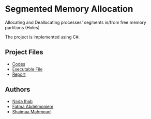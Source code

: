 <h1> Segmented Memory Allocation</h1>


Allocating and Deallocating processes' segments in/from free memory partitions (Holes)

The project is implemented using C#.

<h2>Project Files</h2>
<ul>
  <li>
    <a href="https://github.com/NadaIhabAhmed/Segmented-Memory-Allocation/tree/master/Memory%20Allocation">Codes</a>
  </li>
  <li>
    <a href="https://github.com/NadaIhabAhmed/Segmented-Memory-Allocation/tree/master/EXE%20File">Executable File</a>
  </li>
  <li>
    <a href="">Report</a>
  </li>
</ul>

<h2>Authors</h2>
<ul>
  <li>
    <a href="https://github.com/NadaIhabAhmed">Nada Ihab</a>
  </li>
  <li>
    <a href="https://github.com/fatmaabdelmoniem">Fatma Abdelmoniem</a>
  </li>
  <li>
    <a href="https://github.com/shimaa-mahmoud">Shaimaa Mahmoud</a>
  </li>
</ul>
